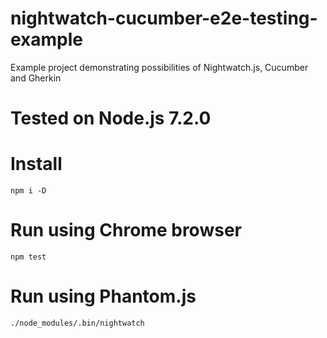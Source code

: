 # nightwatch-cucumber-e2e-testing-example
Example project demonstrating possibilities of Nightwatch.js, Cucumber and Gherkin

# Tested on Node.js 7.2.0

# Install
```npm i -D```

# Run using Chrome browser
```npm test```

# Run using Phantom.js
```./node_modules/.bin/nightwatch```
